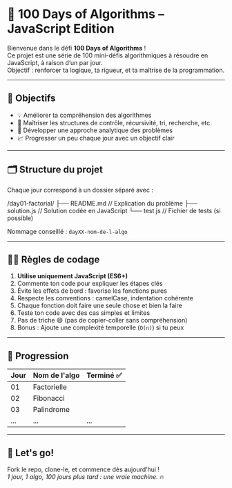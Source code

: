 # 💯 100 Days of Algorithms – JavaScript Edition

Bienvenue dans le défi **100 Days of Algorithms** !  
Ce projet est une série de 100 mini-défis algorithmiques à résoudre en JavaScript, à raison d’un par jour.  
Objectif : renforcer ta logique, ta rigueur, et ta maîtrise de la programmation.

---

## 🎯 Objectifs

- 💡 Améliorer ta compréhension des algorithmes
- 🔁 Maîtriser les structures de contrôle, récursivité, tri, recherche, etc.
- 🧠 Développer une approche analytique des problèmes
- 📈 Progresser un peu chaque jour avec un objectif clair

---

## 🗂️ Structure du projet

Chaque jour correspond à un dossier séparé avec :

/day01-factorial/
├── README.md // Explication du problème
├── solution.js // Solution codée en JavaScript
└── test.js // Fichier de tests (si possible)



Nommage conseillé : `dayXX-nom-de-l-algo`

---

## 🧑‍💻 Règles de codage

1. **Utilise uniquement JavaScript (ES6+)**
2. Commente ton code pour expliquer les étapes clés
3. Évite les effets de bord : favorise les fonctions pures
4. Respecte les conventions : camelCase, indentation cohérente
5. Chaque fonction doit faire une seule chose et bien la faire
6. Teste ton code avec des cas simples et limites
7. Pas de triche 😄 (pas de copier-coller sans compréhension)
8. Bonus : Ajoute une complexité temporelle (`O(n)`) si tu peux

---

## 📆 Progression

| Jour | Nom de l'algo | Terminé ✅ |
|------|----------------|------------|
| 01   | Factorielle     |            |
| 02   | Fibonacci       |            |
| 03   | Palindrome      |            |
| ...  | ...             | ...        |

---

## 🏁 Let's go!

Fork le repo, clone-le, et commence dès aujourd’hui !  
_1 jour, 1 algo, 100 jours plus tard : une vraie machine._ 🔥